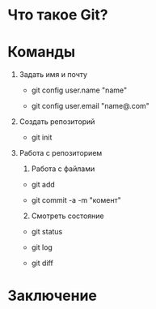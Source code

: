 # Что такое Git?

# Команды

1. Задать имя и почту

     * git config user.name "name"

     * git config user.email "name@.com"

2. Создать репозиторий

     * git init

3. Работа с репозиторием

    1. Работа с файлами

     * git add

     * git commit -a -m "комент"

    2. Смотреть состояние

     * git status

     * git log

     * git diff

# Заключение